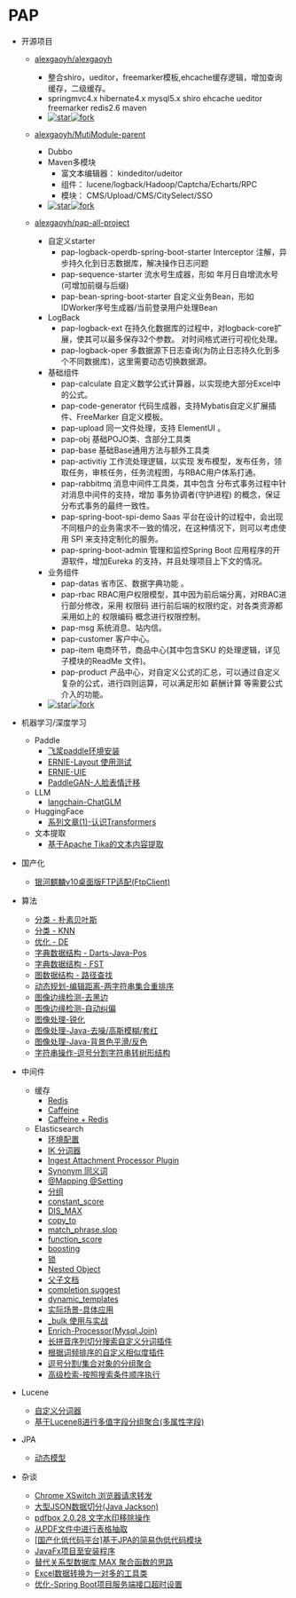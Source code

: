 # PAP

- 开源项目
  - [alexgaoyh/alexgaoyh](https://gitee.com/alexgaoyh/alexgaoyh)
    - 整合shiro，ueditor，freemarker模板,ehcache缓存逻辑，增加查询缓存，二级缓存。
    - springmvc4.x hibernate4.x mysql5.x shiro ehcache ueditor freemarker redis2.6 maven
    - [![star](https://gitee.com/alexgaoyh/alexgaoyh/badge/star.svg?theme=dark)](https://gitee.com/alexgaoyh/alexgaoyh/stargazers)[![fork](https://gitee.com/alexgaoyh/alexgaoyh/badge/fork.svg?theme=dark)](https://gitee.com/alexgaoyh/alexgaoyh/members)

  - [alexgaoyh/MutiModule-parent](https://gitee.com/alexgaoyh/MutiModule-parent)
    - Dubbo
    - Maven多模块
      - 富文本编辑器： kindeditor/udeitor
      - 组件： lucene/logback/Hadoop/Captcha/Echarts/RPC
      - 模块： CMS/Upload/CMS/CitySelect/SSO
    - [![star](https://gitee.com/alexgaoyh/MutiModule-parent/badge/star.svg?theme=dark)](https://gitee.com/alexgaoyh/MutiModule-parent/stargazers)[![fork](https://gitee.com/alexgaoyh/MutiModule-parent/badge/fork.svg?theme=dark)](https://gitee.com/alexgaoyh/MutiModule-parent/members)

  - [alexgaoyh/pap-all-project](https://gitee.com/alexgaoyh/pap-all-project)
    - 自定义starter
      - pap-logback-operdb-spring-boot-starter  Interceptor 注解，异步持久化到日志数据库，解决操作日志问题
      - pap-sequence-starter 流水号生成器，形如 年月日自增流水号(可增加前缀与后缀)
      - pap-bean-spring-boot-starter 自定义业务Bean，形如 IDWorker序号生成器/当前登录用户处理Bean
    - LogBack
      -  pap-logback-ext 在持久化数据库的过程中，对logback-core扩展，使其可以最多保存32个参数。 对时间格式进行可视化处理。
      -  pap-logback-oper 多数据源下日志查询(为防止日志持久化到多个不同数据库)，这里需要动态切换数据源。
    - 基础组件
      -  pap-calculate 自定义数学公式计算器，以实现绝大部分Excel中的公式。
      -  pap-code-generator 代码生成器，支持Mybatis自定义扩展插件、FreeMarker 自定义模板。
      -  pap-upload 同一文件处理，支持 ElementUI 。
      -  pap-obj 基础POJO类、含部分工具类
      -  pap-base 基础Base通用方法与额外工具类
      -  pap-activitiy 工作流处理逻辑，以实现 发布模型，发布任务，领取任务，审核任务，任务流程图，与RBAC用户体系打通。
      -  pap-rabbitmq 消息中间件工具类，其中包含 分布式事务过程中针对消息中间件的支持，增加 事务协调者(守护进程) 的概念，保证分布式事务的最终一致性。
      -  pap-spring-boot-spi-demo Saas 平台在设计的过程中，会出现不同租户的业务需求不一致的情况，在这种情况下，则可以考虑使用 SPI 来支持定制化的服务。
      -  pap-spring-boot-admin 管理和监控Spring Boot 应用程序的开源软件，增加Eureka 的支持，并且处理项目上下文的情况。
    - 业务组件
      -  pap-datas 省市区、数据字典功能 。
      -  pap-rbac RBAC用户权限模型，其中因为前后端分离，对RBAC进行部分修改，采用 权限码 进行前后端的权限约定，对各类资源都采用如上的 权限编码 概念进行权限控制。
      -  pap-msg 系统消息、站内信。
      -  pap-customer 客户中心。
      -  pap-item 电商环节，商品中心(其中包含SKU 的处理逻辑，详见子模块的ReadMe 文件)。
      -  pap-product 产品中心，对自定义公式的汇总，可以通过自定义复杂的公式，进行四则运算，可以满足形如 薪酬计算 等需要公式介入的功能。
    - [![star](https://gitee.com/alexgaoyh/pap-all-project/badge/star.svg?theme=dark)](https://gitee.com/alexgaoyh/pap-all-project/stargazers)[![fork](https://gitee.com/alexgaoyh/pap-all-project/badge/fork.svg?theme=dark)](https://gitee.com/alexgaoyh/pap-all-project/members)

- 机器学习/深度学习
  - Paddle
    - [飞浆paddle环境安装](md/other/paddle/paddle-install.md)
    - [ERNIE-Layout 使用测试](md/other/paddle/paddle-ERNIE-Layout.md)
    - [ERNIE-UIE](md/other/paddle/paddle-uie.md)
    - [PaddleGAN-人脸表情迁移](md/other/paddle/PaddleGAN-motion_driving.md)
  - LLM
    - [langchain-ChatGLM](md/other/nlp/langchain-ChatGLM.md)
  - HuggingFace
    - [系列文章(1)-认识Transformers](md/huggingface/install-check.md)
  - 文本提取
    - [基于Apache Tika的文本内容提取](md/tika/tika.md)
- 国产化
  - [银河麒麟v10桌面版FTP适配(FtpClient)](md/localization/kylin/kylin-ftp.md)
- 算法
  - [分类 - 朴素贝叶斯](md/algorithm/algorithm-naivebayes.md)
  - [分类 - KNN](md/algorithm/algorithm-knn.md)
  - [优化 - DE](md/algorithm/algorithm-de.md)
  - [字典数据结构 - Darts-Java-Pos](md/algorithm/algorithm-darts-java-pos.md)
  - [字典数据结构 - FST](md/algorithm/algorithm-fst.md)
  - [图数据结构 - 路径查找](md/algorithm/algorithm-graph-path-search.md)
  - [动态规划-编辑距离-两字符串集合重排序](md/algorithm/algorithm-two-str-list-reorder.md)
  - [图像边缘检测-去黑边](md/algorithm/image/remove-black-border.md)
  - [图像边缘检测-自动纠偏](md/algorithm/image/auto-correction.md)
  - [图像处理-锐化](md/algorithm/image/sharpening-prewitt-overlay.md)
  - [图像处理-Java-去噪/高斯模糊/套红](md/algorithm/image/image-denoise-gaussianBlur-red.md)
  - [图像处理-Java-背景色平滑/反色](md/algorithm/image/image-backgroundSmooth-invert.md)
  - [字符串操作-逗号分割字符串转树形结构](md/algorithm/algorithm-string-list-to-tree.md)
- 中间件
  - 缓存
    - [Redis](md/cache/cache-redis.md)
    - [Caffeine](md/cache/cache-caffeine.md)
    - [Caffeine + Redis](md/cache/cache-caffeine-redis.md)
  - Elasticsearch
    - [环境配置](md/elasticsearch/env.md)
    - [IK 分词器](md/elasticsearch/ik.md)
    - [Ingest Attachment Processor Plugin](md/elasticsearch/ingest-attachment.md)
    - [Synonym 同义词](md/elasticsearch/synonym.md)
    - [@Mapping @Setting](md/elasticsearch/@Mapping_@Setting.md)
    - [分组](md/elasticsearch/group.md)
    - [constant_score](md/elasticsearch/constant_score.md)
    - [DIS_MAX](md/elasticsearch/dis_max.md)
    - [copy_to](md/elasticsearch/copy_to.md)
    - [match_phrase.slop](md/elasticsearch/match_phrase.slop.md)
    - [function_score](md/elasticsearch/function_score.md)
    - [boosting](md/elasticsearch/boosting.md)
    - [锁 ](md/elasticsearch/lock.md)
    - [Nested Object](md/elasticsearch/nested.md)
    - [父子文档](md/elasticsearch/parent_child.md)
    - [completion suggest](md/elasticsearch/completion_suggest.md)
    - [dynamic_templates](md/elasticsearch/dynamic_templates.md)
    - [实际场景-具体应用](md/elasticsearch/using_case.md)
    - [_bulk 使用与实战](md/elasticsearch/bulk.md)
    - [Enrich-Processor(Mysql.Join)](md/elasticsearch/Enrich-Processor.md)
    - [长拼音序列切分搜索自定义分词插件](md/elasticsearch/pinyin-cutting.md)
    - [根据词频排序的自定义相似度插件](md/elasticsearch/similarity-tf.md)
    - [逗号分割/集合对象的分组聚合](md/elasticsearch/group-comma-nested.md)
    - [高级检索-按照搜索条件顺序执行](md/elasticsearch/high-query-by-condition-order.md)
- Lucene
  - [自定义分词器](md/lucene/combined-analyzer.md)
  - [基于Lucene8进行多值字段分组聚合(多属性字段)](md/lucene/multi-value-field-group-aggregation.md)
- JPA
  - [动态模型](md/jpa/Hibernate-dynamic-model.md)
- 杂谈
  - [Chrome XSwitch 浏览器请求转发](md/other/chrome-XSwitch-plugin.md)
  - [大型JSON数据切分(Java Jackson)](md/other/big-json-split-in-limited-memory.md)
  - [pdfbox 2.0.28 文字水印移除操作](md/other/pdfbox/remove-text-watermark-pdfbox.md)
  - [从PDF文件中进行表格抽取](md/other/pdfbox/extracte-table-from-file.md)
  - [[国产化低代码平台]基于JPA的简易伪低代码模块](md/other/pap4j-jpa-lowcode.md)
  - [JavaFx项目至安装程序](md/other/sb-project-to-install-program.md)
  - [替代关系型数据库 MAX 聚合函数的思路](md/database/select-max-function-optimize.md)
  - [Excel数据转换为一对多的工具类](md/other/excel/extract-excel-to-multi-object.md)
  - [优化-Spring Boot项目服务端接口超时设置](md/other/sb-api-timeout-setting.md)
